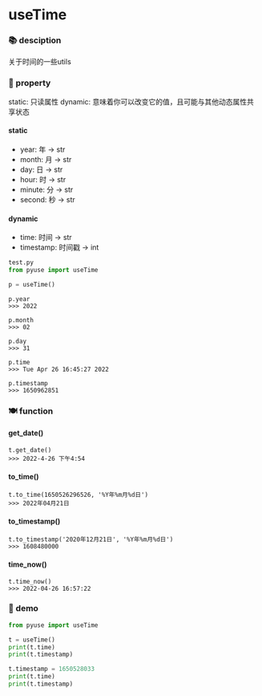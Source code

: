 # useTime

### 📚 desciption

关于时间的一些utils

### 📜 property

static: 只读属性
dynamic: 意味着你可以改变它的值，且可能与其他动态属性共享状态

#### static

- year: 年 -> str
- month: 月 -> str
- day: 日 -> str
- hour: 时 -> str
- minute: 分 -> str
- second: 秒 -> str

#### dynamic

- time: 时间 -> str
- timestamp: 时间戳 -> int

```python
test.py
from pyuse import useTime

p = useTime()
```

```shell
p.year
>>> 2022

p.month
>>> 02

p.day
>>> 31

p.time
>>> Tue Apr 26 16:45:27 2022

p.timestamp
>>> 1650962851
```

### 🍽️ function

#### get_date()

```shell
t.get_date()
>>> 2022-4-26 下午4:54
```

#### to_time()

```shell
t.to_time(1650526296526, '%Y年%m月%d日')
>>> 2022年04月21日
```

#### to_timestamp()

```shell
t.to_timestamp('2020年12月21日', '%Y年%m月%d日')
>>> 1608480000
```

#### time_now()

```shell
t.time_now()
>>> 2022-04-26 16:57:22
```

### 🎐 demo

```python
from pyuse import useTime

t = useTime()
print(t.time)
print(t.timestamp)

t.timestamp = 1650528033
print(t.time)
print(t.timestamp)
```
